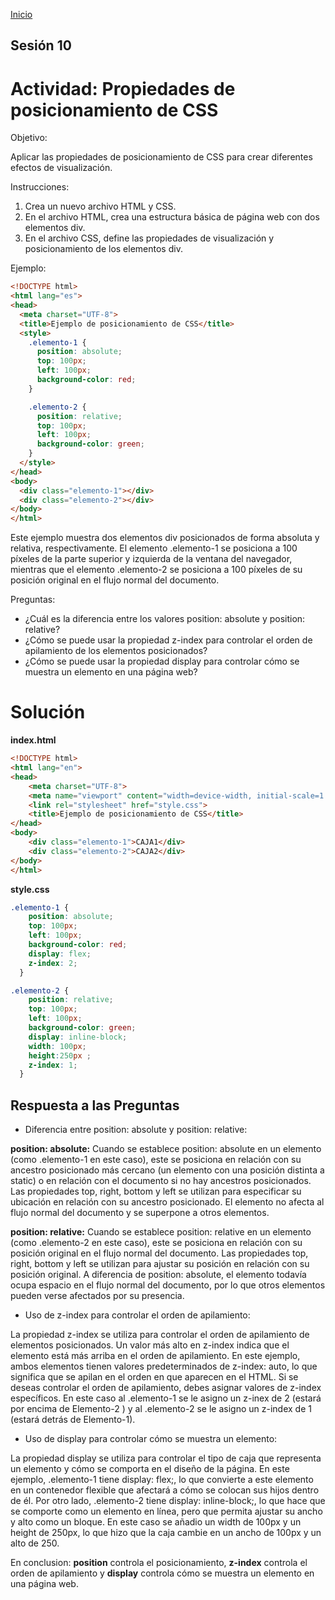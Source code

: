 <!-- No borrar o modificar -->
[Inicio](./index.md)

## Sesión 10 


<!-- Su documentación aquí -->
# Actividad: Propiedades de posicionamiento de CSS
Objetivo:

Aplicar las propiedades de posicionamiento de CSS para crear diferentes efectos de visualización.

Instrucciones:

1. Crea un nuevo archivo HTML y CSS.
2. En el archivo HTML, crea una estructura básica de página web con dos elementos div.
3. En el archivo CSS, define las propiedades de visualización y posicionamiento de los elementos div.


Ejemplo:

```html
<!DOCTYPE html>
<html lang="es">
<head>
  <meta charset="UTF-8">
  <title>Ejemplo de posicionamiento de CSS</title>
  <style>
    .elemento-1 {
      position: absolute;
      top: 100px;
      left: 100px;
      background-color: red;
    }

    .elemento-2 {
      position: relative;
      top: 100px;
      left: 100px;
      background-color: green;
    }
  </style>
</head>
<body>
  <div class="elemento-1"></div>
  <div class="elemento-2"></div>
</body>
</html>
```

Este ejemplo muestra dos elementos div posicionados de forma absoluta y relativa, respectivamente. El elemento .elemento-1 se posiciona a 100 píxeles de la parte superior y izquierda de la ventana del navegador, mientras que el elemento .elemento-2 se posiciona a 100 píxeles de su posición original en el flujo normal del documento.

Preguntas:

- ¿Cuál es la diferencia entre los valores position: absolute y position: relative?
- ¿Cómo se puede usar la propiedad z-index para controlar el orden de apilamiento de los elementos posicionados?
- ¿Cómo se puede usar la propiedad display para controlar cómo se muestra un elemento en una página web?

# Solución

**index.html**
```html
<!DOCTYPE html>
<html lang="en">
<head>
    <meta charset="UTF-8">
    <meta name="viewport" content="width=device-width, initial-scale=1.0">
    <link rel="stylesheet" href="style.css">
    <title>Ejemplo de posicionamiento de CSS</title>
</head>
<body>
    <div class="elemento-1">CAJA1</div>
    <div class="elemento-2">CAJA2</div> 
</body>
</html>
```

**style.css**
```css
.elemento-1 {
    position: absolute;
    top: 100px;
    left: 100px;
    background-color: red;
    display: flex;
    z-index: 2;
  }

.elemento-2 {
    position: relative;
    top: 100px;
    left: 100px;
    background-color: green;
    display: inline-block;
    width: 100px;
    height:250px ;
    z-index: 1;
  }
```

## Respuesta a las Preguntas
- Diferencia entre position: absolute y position: relative:

**position: absolute:** Cuando se establece position: absolute en un elemento (como .elemento-1 en este caso), este se posiciona en relación con su ancestro posicionado más cercano (un elemento con una posición distinta a static) o en relación con el documento si no hay ancestros posicionados. Las propiedades top, right, bottom y left se utilizan para especificar su ubicación en relación con su ancestro posicionado. El elemento no afecta al flujo normal del documento y se superpone a otros elementos.

**position: relative:** Cuando se establece position: relative en un elemento (como .elemento-2 en este caso), este se posiciona en relación con su posición original en el flujo normal del documento. Las propiedades top, right, bottom y left se utilizan para ajustar su posición en relación con su posición original. A diferencia de position: absolute, el elemento todavía ocupa espacio en el flujo normal del documento, por lo que otros elementos pueden verse afectados por su presencia.


- Uso de z-index para controlar el orden de apilamiento:

La propiedad z-index se utiliza para controlar el orden de apilamiento de elementos posicionados. Un valor más alto en z-index indica que el elemento está más arriba en el orden de apilamiento. En este ejemplo, ambos elementos tienen valores predeterminados de z-index: auto, lo que significa que se apilan en el orden en que aparecen en el HTML. Si se deseas controlar el orden de apilamiento, debes asignar valores de z-index específicos. En este caso al .elemento-1 se le asigno un z-inex de 2 (estará por encima de Elemento-2 ) y al .elemento-2 se le asigno un z-index de 1 (estará detrás de Elemento-1).


- Uso de display para controlar cómo se muestra un elemento:

La propiedad display se utiliza para controlar el tipo de caja que representa un elemento y cómo se comporta en el diseño de la página. En este ejemplo, .elemento-1 tiene display: flex;, lo que convierte a este elemento en un contenedor flexible que afectará a cómo se colocan sus hijos dentro de él. Por otro lado, .elemento-2 tiene display: inline-block;, lo que hace que se comporte como un elemento en línea, pero que permita ajustar su ancho y alto como un bloque. En este caso se añadio un width de 100px y un height de 250px, lo que hizo que la caja cambie en un ancho de 100px y un alto de 250.


En conclusion: **position** controla el posicionamiento, **z-index** controla el orden de apilamiento y **display** controla cómo se muestra un elemento en una página web.









